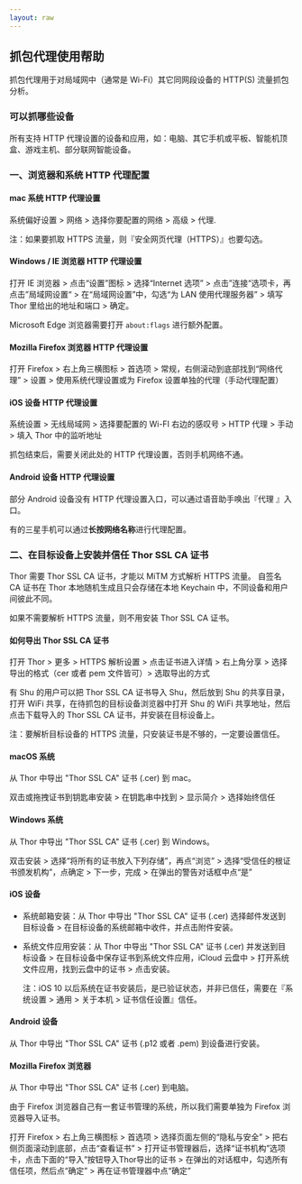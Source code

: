 ```yaml
---
layout: raw
---
```


## 抓包代理使用帮助

抓包代理用于对局域网中（通常是 Wi-Fi）其它同网段设备的 HTTP(S) 流量抓包分析。


### 可以抓哪些设备

所有支持 HTTP 代理设置的设备和应用，如：电脑、其它手机或平板、智能机顶盒、游戏主机、部分联网智能设备。


### 一、浏览器和系统 HTTP 代理配置

#### mac 系统 HTTP 代理设置

系统偏好设置 > 网络 > 选择你要配置的网络 > 高级 > 代理.

注：如果要抓取 HTTPS 流量，则『安全网页代理（HTTPS）』也要勾选。
 

#### Windows / IE 浏览器 HTTP 代理设置

打开 IE 浏览器 > 点击“设置”图标 > 选择“Internet 选项” > 点击”连接“选项卡，再点击”局域网设置“ > 在“局域网设置”中，勾选“为 LAN 使用代理服务器” > 填写 Thor 里给出的地址和端口 > 确定。

Microsoft Edge 浏览器需要打开 `about:flags` 进行额外配置。


#### Mozilla Firefox 浏览器 HTTP 代理设置

打开 Firefox > 右上角三横图标 > 首选项 > 常规，右侧滚动到底部找到“网络代理” > 设置 > 使用系统代理设置或为 Firefox 设置单独的代理（手动代理配置）


#### iOS 设备 HTTP 代理设置

系统设置 > 无线局域网 > 选择要配置的 Wi-FI 右边的感叹号 > HTTP 代理 > 手动 > 填入 Thor 中的监听地址

抓包结束后，需要关闭此处的 HTTP 代理设置，否则手机网络不通。


#### Android 设备 HTTP 代理设置

部分 Android 设备没有 HTTP 代理设置入口，可以通过语音助手唤出『代理 』入口。

有的三星手机可以通过**长按网络名称**进行代理配置。


### 二、在目标设备上安装并信任 Thor SSL CA 证书

Thor 需要 Thor SSL CA 证书，才能以 MiTM 方式解析 HTTPS 流量。
自签名 CA 证书在 Thor 本地随机生成且只会存储在本地 Keychain 中，不同设备和用户间彼此不同。

如果不需要解析 HTTPS 流量，则不用安装 Thor SSL CA 证书。


#### 如何导出 Thor SSL CA 证书

打开 Thor > 更多 > HTTPS 解析设置 > 点击证书进入详情 > 右上角分享 > 选择导出的格式（cer 或者 pem 文件皆可）> 选取导出的方式


有 Shu 的用户可以把 Thor SSL CA 证书导入 Shu，然后放到 Shu 的共享目录，打开 WiFi 共享，在待抓包的目标设备浏览器中打开 Shu 的 WiFi 共享地址，然后点击下载导入的 Thor SSL CA 证书，并安装在目标设备上。


注：要解析目标设备的 HTTPS 流量，只安装证书是不够的，一定要设置信任。


#### macOS 系统

从 Thor 中导出 "Thor SSL CA" 证书 (.cer) 到 mac。

双击或拖拽证书到钥匙串安装 > 在钥匙串中找到 > 显示简介 > 选择始终信任


#### Windows 系统

从 Thor 中导出 "Thor SSL CA" 证书 (.cer) 到 Windows。

双击安装 > 选择“将所有的证书放入下列存储”，再点“浏览” > 选择“受信任的根证书颁发机构”，点确定 > 下一步，完成 > 在弹出的警告对话框中点“是”


#### iOS 设备

* 系统邮箱安装：从 Thor 中导出 "Thor SSL CA" 证书 (.cer) 选择邮件发送到目标设备 > 在目标设备的系统邮箱中收件，并点击附件安装。

* 系统文件应用安装：从 Thor 中导出 "Thor SSL CA" 证书 (.cer) 并发送到目标设备 > 在目标设备中保存证书到系统文件应用，iCloud 云盘中 > 打开系统文件应用，找到云盘中的证书 > 点击安装。

	注：iOS 10 以后系统在证书安装后，是已验证状态，并非已信任，需要在『系统设置 > 通用 > 关于本机 > 证书信任设置』信任。


#### Android 设备

从 Thor 中导出 "Thor SSL CA" 证书 (.p12 或者 .pem) 到设备进行安装。


#### Mozilla Firefox 浏览器

从 Thor 中导出 "Thor SSL CA" 证书 (.cer) 到电脑。

由于 Firefox 浏览器自己有一套证书管理的系统，所以我们需要单独为 Firefox 浏览器导入证书。

打开 Firefox > 右上角三横图标 > 首选项 > 选择页面左侧的“隐私与安全” > 把右侧页面滚动到底部，点击“查看证书” > 打开证书管理器后，选择“证书机构”选项卡，点击下面的“导入”按钮导入Thor导出的证书 > 在弹出的对话框中，勾选所有信任项，然后点“确定” > 再在证书管理器中点“确定”

